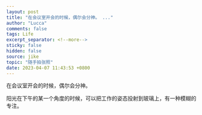 ```yaml
---
layout: post
title: "在会议室开会的时候，偶尔会分神。 ..."
author: "Lucca"
comments: false
tags: Life
excerpt_separator: <!--more-->
sticky: false
hidden: false
source: jike
topic: "随手拍张照"
date: 2023-04-07 11:43:53 +0800
---
```


在会议室开会的时候，偶尔会分神。

阳光在下午的某一个角度的时候，可以把工作的姿态投射到玻璃上，有一种模糊的专注。

<!--more-->
